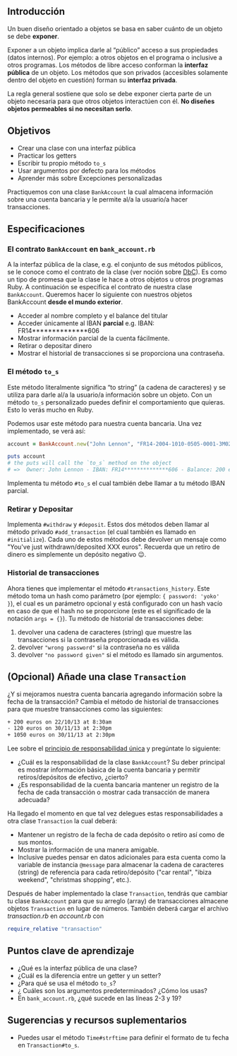 ## Introducción

Un buen diseño orientado a objetos se basa en saber cuánto de un objeto se debe **exponer**.

Exponer a un objeto implica darle al “público” acceso a sus propiedades (datos internos). Por ejemplo: a otros objetos en el programa o inclusive a otros programas. Los métodos de libre acceso conforman la **interfaz pública** de un objeto. Los métodos que son privados (accesibles solamente dentro del objeto en cuestión) forman su **interfaz privada**.

La regla general sostiene que solo se debe exponer cierta parte de un objeto necesaria para que otros objetos interactúen con él. **No diseñes objetos permeables si no necesitan serlo**.

## Objetivos

- Crear una clase con una interfaz pública
- Practicar los getters
- Escribir tu propio método `to_s`
- Usar argumentos por defecto para los métodos
- Aprender más sobre Excepciones personalizadas

Practiquemos con una clase `BankAccount` la cual almacena información sobre una cuenta bancaria y le permite al/a la usuario/a hacer transacciones.

## Especificaciones

### El contrato `BankAccount` en `bank_account.rb`

A la interfaz pública de la clase, e.g. el conjunto de sus métodos públicos, se le conoce como el contrato de la clase (ver noción sobre [DbC](http://en.wikipedia.org/wiki/Design_by_contract)). Es como un tipo de promesa que la clase le hace a otros objetos u otros programas Ruby. A continuación se especifica el contrato de nuestra clase `BankAccount`. Queremos hacer lo siguiente con nuestros objetos BankAccount **desde el mundo exterior**.

* Acceder al nombre completo y el balance del titular
* Acceder únicamente al IBAN **parcial** e.g. IBAN: FR14**************606
* Mostrar información parcial de la cuenta fácilmente.
* Retirar o depositar dinero
* Mostrar el historial de transacciones si se proporciona una contraseña.

### El método  `to_s`

Este método literalmente significa “to string” (a cadena de caracteres) y se utiliza para darle al/a la usuario/a información sobre un objeto. Con un método `to_s` personalizado puedes definir el comportamiento que quieras. Esto lo verás mucho en Ruby.

Podemos usar este método para nuestra cuenta bancaria. Una vez implementado, se verá así:

```ruby
account = BankAccount.new("John Lennon", "FR14-2004-1010-0505-0001-3M02-606", 200, "yoko")

puts account
# the puts will call the `to_s` method on the object
# =>  Owner: John Lennon - IBAN: FR14**************606 - Balance: 200 euros
```

Implementa tu método `#to_s` el cual también debe llamar a tu  método IBAN parcial.

### Retirar y Depositar

Implementa `#withdraw` y `#deposit`. Estos dos métodos deben llamar al método privado `#add_transaction` (el cual también es llamado en `#initialize`). Cada uno de estos métodos debe devolver un mensaje como "You've just withdrawn/deposited XXX euros". Recuerda que un retiro de dinero es simplemente un depósito negativo 😉.

### Historial de transacciones

Ahora tienes que implementar el método `#transactions_history`. Este método toma un hash como parámetro (por ejemplo:  `{ password: 'yoko' }`), el cual es un parámetro opcional y está configurado con un hash vacío en caso de que el hash no se proporcione (este es el significado de la notación `args = {}`). Tu método de historial de transacciones debe:

1. devolver una cadena de caracteres (string) que muestre las transacciones si la contraseña proporcionada es válida.
2. devolver `"wrong password"` si la contraseña no es válida
3. devolver  `"no password given"` si el método es llamado sin argumentos.

## (Opcional) Añade una clase `Transaction`

¿Y si mejoramos nuestra cuenta bancaria agregando información sobre la fecha de la transacción? Cambia el método de historial de transacciones para que muestre transacciones como las siguientes:

```bash
+ 200 euros on 22/10/13 at 8:30am
- 120 euros on 30/11/13 at 2:30pm
+ 1050 euros on 30/11/13 at 2:30pm
```

Lee sobre el [principio de responsabilidad única](http://en.wikipedia.org/wiki/Single_responsibility_principle) y pregúntate lo siguiente:
- ¿Cuál es la responsabilidad de la clase `BankAccount`? Su deber principal es mostrar información básica de la cuenta bancaria y permitir retiros/depósitos de efectivo, ¿cierto?
- ¿Es responsabilidad de la cuenta bancaria mantener un registro de la fecha de cada transacción o mostrar cada transacción de manera adecuada?

Ha llegado el momento en que tal vez delegues estas responsabilidades a otra clase `Transaction` la cual deberá:
- Mantener un registro de la fecha de cada depósito o retiro así como de sus montos.
- Mostrar la información de una manera amigable.
- Inclusive puedes pensar en datos adicionales para esta cuenta como la variable de instancia `@message` para almacenar la cadena de caracteres (string) de referencia para cada retiro/depósito ("car rental", "ibiza weekend", "christmas shopping", etc.).

Después de haber implementado la clase `Transaction`, tendrás que cambiar tu clase `BankAccount` para que su arreglo (array) de transacciones almacene objetos `Transaction` en lugar de números. También deberá cargar el archivo *transaction.rb* en *account.rb* con

```ruby
require_relative "transaction"
```

## Puntos clave de aprendizaje

- ¿Qué es la interfaz pública de una clase?
- ¿Cuál es la diferencia entre un getter y un setter?
- ¿Para qué se usa el método `to_s`?
- ¿ Cuáles son los argumentos predeterminados? ¿Cómo los usas?
- En `bank_account.rb`, ¿qué sucede en las líneas 2-3 y 19?

## Sugerencias y recursos suplementarios

- Puedes usar el método `Time#strftime` para definir el formato de tu fecha en `Transaction#to_s`.
